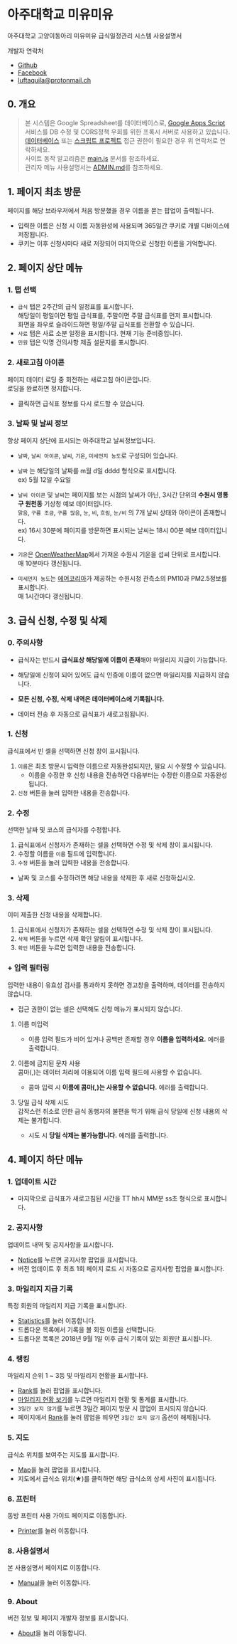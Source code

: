아주대학교 미유미유
=================

아주대학교 고양이동아리 미유미유 급식일정관리 시스템 사용설명서  

개발자 연락처
* [Github](https://github.com/luftaquila)  
* [Facebook](http://www.facebook.com/luftaquila)  
* <luftaquila@protonmail.ch>  

## 0. 개요
> 본 시스템은 Google Spreadsheet를 데이터베이스로, [Google Apps Script](https://github.com/luftaquila/ajoumeow/tree/master/Resources/Google%20Apps%20Script) 서비스를 DB 수정 및 CORS정책 우회를 위한 프록시 서버로 사용하고 있습니다.
[데이터베이스](https://docs.google.com/spreadsheets/d/1tubdLyELoYAPi8f3PVeh6jfIbQiQ3au3frIVEbnj20A/edit?usp=sharing) 또는 [스크립트 프로젝트](https://script.google.com/d/1TPa1Y82h5m5IQqZAvVxKipTICYfSxSup2qCbqFhavFd0m50G9TRQymbV/edit) 접근 권한이 필요한 경우 위 연락처로 연락하세요.  
사이트 동작 알고리즘은 [main.js](https://github.com/luftaquila/ajoumeow/tree/master/Resources/README.md) 문서를 참조하세요.  
관리자 메뉴 사용설명서는 [ADMIN.md](https://github.com/luftaquila/ajoumeow/blob/master/Markdown/ADMIN.md)를 참조하세요.
>

## 1. 페이지 최초 방문
페이지를 해당 브라우저에서 처음 방문했을 경우 이름을 묻는 팝업이 출력됩니다.
* 입력한 이름은 신청 시 이름 자동완성에 사용되며 365일간 쿠키로 개별 디바이스에 저장됩니다.
* 쿠키는 이후 신청시마다 새로 저장되어 마지막으로 신청한 이름을 기억합니다.

## 2. 페이지 상단 메뉴
### 1. 탭 선택
* `급식` 탭은 2주간의 급식 일정표를 표시합니다.  
해당일이 평일이면 평일 급식표를, 주말이면 주말 급식표를 먼저 표시합니다.  
화면을 좌우로 슬라이드하면 평일/주말 급식표를 전환할 수 있습니다.  
* `사료` 탭은 사료 소분 일정을 표시합니다. 현재 기능 준비중입니다.
* `민원` 탭은 익명 건의사항 제출 설문지를 표시합니다.

### 2. 새로고침 아이콘
페이지 데이터 로딩 중 회전하는 새로고침 아이콘입니다.  
로딩을 완료하면 정지합니다.
* 클릭하면 급식표 정보를 다시 로드할 수 있습니다.

### 3. 날짜 및 날씨 정보
항상 페이지 상단에 표시되는 아주대학교 날씨정보입니다.
* `날짜`, `날씨 아이콘`, `날씨`, `기온`, `미세먼지 농도`로 구성되어 있습니다.  

* `날짜` 는 해당일의 날짜를 m월 d일 dddd 형식으로 표시합니다.  
ex) 5월 12일 수요일

* `날씨 아이콘` 및 `날씨`는 페이지를 보는 시점의 날씨가 아닌, 3시간 단위의 **수원시 영통구 원천동** 기상청 예보 데이터입니다.  
`맑음`, `구름 조금`, `구름 많음`, `눈`, `비`, `흐림`, `눈/비` 의 7개 날씨 상태와 아이콘이 존재합니다.  
ex) 16시 30분에 페이지를 방문하면 표시되는 날씨는 18시 00분 예보 데이터입니다.  

* `기온`은 [OpenWeatherMap](https://openweathermap.org/city/1835553)에서 가져온 수원시 기온을 섭씨 단위로 표시합니다.  
매 10분마다 갱신됩니다.

* `미세먼지 농도`는 [에어코리아](https://www.airkorea.or.kr/index)가 제공하는 수원시청 관측소의 PM10과 PM2.5정보를 표시합니다.  
매 1시간마다 갱신됩니다.

## 3. 급식 신청, 수정 및 삭제
### 0. 주의사항
* 급식자는 반드시 **급식표상 해당일에 이름이 존재**해야 마일리지 지급이 가능합니다.
* 해당일에 신청이 되어 있어도 급식 인증에 이름이 없으면 마일리지를 지급하지 않습니다.  

* **모든 신청, 수정, 삭제 내역은 데이터베이스에 기록됩니다.**
* 데이터 전송 후 자동으로 급식표가 새로고침됩니다.

### 1. 신청
급식표에서 빈 셀을 선택하면 신청 창이 표시됩니다.
1. `이름`은 최초 방문시 입력한 이름으로 자동완성되지만, 필요 시 수정할 수 있습니다.
    * 이름을 수정한 후 신청 내용을 전송하면 다음부터는 수정한 이름으로 자동완성됩니다.
1. `신청` 버튼을 눌러 입력한 내용을 전송합니다.

### 2. 수정
선택한 날짜 및 코스의 급식자를 수정합니다.
1. 급식표에서 신청자가 존재하는 셀을 선택하면 수정 및 삭제 창이 표시됩니다.
1. 수정할 이름을 `이름` 필드에 입력합니다.
1. `수정` 버튼을 눌러 입력한 내용을 전송합니다.

* 날짜 및 코스를 수정하려면 해당 내용을 삭제한 후 새로 신청하십시오.

### 3. 삭제
이미 제출한 신청 내용을 삭제합니다.
1. 급식표에서 신청자가 존재하는 셀을 선택하면 수정 및 삭제 창이 표시됩니다.
1. `삭제` 버튼을 누르면 삭제 확인 알림이 표시됩니다.
1. `확인` 버튼을 누르면 입력한 내용을 전송합니다.

### + 입력 필터링
입력한 내용이 유효성 검사를 통과하지 못하면 경고창을 출력하며, 데이터를 전송하지 않습니다.  
* 접근 권한이 없는 셀은 선택해도 신청 메뉴가 표시되지 않습니다.

1. 이름 미입력
    * 이름 입력 필드가 비어 있거나 공백만 존재할 경우 **이름을 입력하세요.** 에러를 출력합니다.

1. 이름에 금지된 문자 사용  
콤마(,)는 데이터 처리에 이용되어 이름 입력 필드에 사용할 수 없습니다.
    * 콤마 입력 시 **이름에 콤마(,)는 사용할 수 없습니다.** 에러를 출력합니다.

1. 당일 급식 삭제 시도  
갑작스런 취소로 인한 급식 동행자의 불편을 막기 위해 급식 당일에 신청 내용의 삭제는 불가합니다.
    * 시도 시 **당일 삭제는 불가능합니다.** 에러를 출력합니다.

## 4. 페이지 하단 메뉴
### 1. 업데이트 시간
* 마지막으로 급식표가 새로고침된 시간을 TT hh시 MM분 ss초 형식으로 표시합니다.  

### 2. 공지사항
업데이트 내역 및 공지사항을 표시합니다.
* [Notice]()를 누르면 공지사항 팝업을 표시합니다.
* 버전 업데이트 후 최초 1회 페이지 로드 시 자동으로 공지사항 팝업을 표시합니다.

### 3. 마일리지 지급 기록
특정 회원의 마일리지 지급 기록을 표시합니다.
* [Statistics](https://luftaquila.github.io/ajoumeow/statistics)를 눌러 이동합니다.
* 드롭다운 목록에서 기록을 볼 회원 이름을 선택합니다.
* 드롭다운 목록은 2018년 9월 1일 이후 급식 기록이 있는 회원만 표시됩니다.

### 4. 랭킹
마일리지 순위 1 ~ 3등 및 마일리지 현황을 표시합니다.
* [Rank]()를 눌러 팝업을 표시합니다.
* [마일리지 현황 보기]()를 누르면 마일리지 현황 및 통계를 표시합니다.
* `3일간 보지 않기`를 누르면 3일간 페이지 방문 시 팝업이 표시되지 않습니다.
* 페이지에서 [Rank]()를 눌러 팝업을 띄우면 `3일간 보지 않기` 옵션이 해제됩니다.

### 5. 지도
급식소 위치를 보여주는 지도를 표시합니다.
* [Map]()을 눌러 팝업을 표시합니다.
* 지도에서 급식소 위치(★)를 클릭하면 해당 급식소의 상세 사진이 표시됩니다.

### 6. 프린터
동방 프린터 사용 가이드 페이지로 이동합니다.
* [Printer](https://github.com/luftaquila/ajoumeow/releases)를 눌러 이동합니다.

### 8. 사용설명서
본 사용설명서 페이지로 이동합니다.
* [Manual](https://github.com/luftaquila/ajoumeow)을 눌러 이동합니다.

### 9. About
버전 정보 및 페이지 개발자 정보를 표시합니다.
* [About](https://luftaquila.github.io/ajoumeow/about.html)을 눌러 이동합니다.
